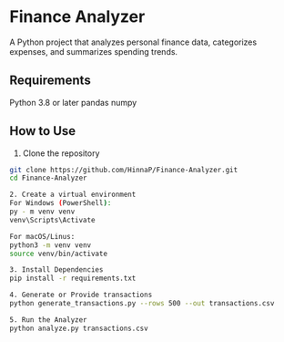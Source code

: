 # Finance Analyzer
A Python project that analyzes personal finance data, categorizes expenses, and summarizes spending trends.  

## Requirements
Python 3.8 or later
pandas
numpy

## How to Use

1. Clone the repository
```bash
git clone https://github.com/HinnaP/Finance-Analyzer.git
cd Finance-Analyzer

2. Create a virtual environment
For Windows (PowerShell):
py - m venv venv
venv\Scripts\Activate

For macOS/Linus:
python3 -m venv venv
source venv/bin/activate

3. Install Dependencies
pip install -r requirements.txt

4. Generate or Provide transactions
python generate_transactions.py --rows 500 --out transactions.csv

5. Run the Analyzer
python analyze.py transactions.csv
